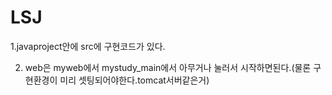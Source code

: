 # LSJ

  1.javaproject안에 src에 구현코드가 있다.

  2. web은 myweb에서 mystudy_main에서 아무거나 눌러서 시작하면된다.(물론 구현환경이 미리 셋팅되어야한다.tomcat서버같은거)

